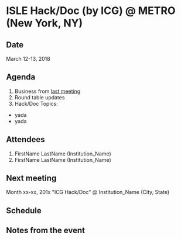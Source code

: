 # ISLE Hack/Doc (by ICG) @ METRO (New York, NY)

## Date

March 12-13, 2018

## Agenda

1. Business from [last meeting](https://github.com/Islandora-Collaboration-Group/icg_information/blob/master/hack_docs/meetings/03_Williams_2017.md)
1. Round table updates
1. Hack/Doc Topics:
  * yada
  * yada

## Attendees

1. FirstName LastName (Institution_Name)
1. FirstName LastName (Institution_Name)

## Next meeting

Month xx-xx, 201x "ICG Hack/Doc" @ Institution_Name (City, State)

## Schedule


## Notes from the event
